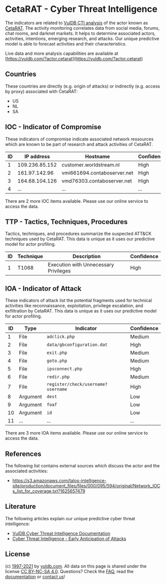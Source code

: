 # CetaRAT - Cyber Threat Intelligence

The indicators are related to [VulDB CTI analysis](https://vuldb.com/?doc.cti) of the actor known as [CetaRAT](https://vuldb.com/?actor.cetarat). The activity monitoring correlates data from social media, forums, chat rooms, and darknet markets. It helps to determine associated actors, activities, intentions, emerging research, and attacks. Our unique predictive model is able to forecast activities and their characteristics.

Live data and more analysis capabilities are available at [https://vuldb.com/?actor.cetarat](https://vuldb.com/?actor.cetarat)

## Countries

These countries are directly (e.g. origin of attacks) or indirectly (e.g. access by proxy) associated with CetaRAT:

* US
* NL
* SA

## IOC - Indicator of Compromise

These indicators of compromise indicate associated network ressources which are known to be part of research and attack activities of CetaRAT.

ID | IP address | Hostname | Confidence
-- | ---------- | -------- | ----------
1 | 109.236.85.152 | customer.worldstream.nl | High
2 | 161.97.142.96 | vmi661694.contaboserver.net | High
3 | 164.68.104.126 | vmd76303.contaboserver.net | High
4 | ... | ... | ...

There are 2 more IOC items available. Please use our online service to access the data.

## TTP - Tactics, Techniques, Procedures

Tactics, techniques, and procedures summarize the suspected ATT&CK techniques used by CetaRAT. This data is unique as it uses our predictive model for actor profiling.

ID | Technique | Description | Confidence
-- | --------- | ----------- | ----------
1 | T1068 | Execution with Unnecessary Privileges | High

## IOA - Indicator of Attack

These indicators of attack list the potential fragments used for technical activities like reconnaissance, exploitation, privilege escalation, and exfiltration by CetaRAT. This data is unique as it uses our predictive model for actor profiling.

ID | Type | Indicator | Confidence
-- | ---- | --------- | ----------
1 | File | `adclick.php` | Medium
2 | File | `data/gbconfiguration.dat` | High
3 | File | `exit.php` | Medium
4 | File | `goto.php` | Medium
5 | File | `ipsconnect.php` | High
6 | File | `redir.php` | Medium
7 | File | `register/check/username?username` | High
8 | Argument | `dest` | Low
9 | Argument | `foaf` | Low
10 | Argument | `id` | Low
11 | ... | ... | ...

There are 3 more IOA items available. Please use our online service to access the data.

## References

The following list contains external sources which discuss the actor and the associated activities:

* https://s3.amazonaws.com/talos-intelligence-site/production/document_files/files/000/095/594/original/Network_IOCs_list_for_coverage.txt?1625657479

## Literature

The following articles explain our unique predictive cyber threat intelligence:

* [VulDB Cyber Threat Intelligence Documentation](https://vuldb.com/?doc.cti)
* [Cyber Threat Intelligence - Early Anticipation of Attacks](https://www.scip.ch/en/?labs.20201022)

## License

(c) [1997-2021](https://vuldb.com/?doc.changelog) by [vuldb.com](https://vuldb.com/?doc.about). All data on this page is shared under the license [CC BY-NC-SA 4.0](https://creativecommons.org/licenses/by-nc-sa/4.0/). Questions? Check the [FAQ](https://vuldb.com/?doc.faq), read the [documentation](https://vuldb.com/?doc) or [contact us](https://vuldb.com/?contact)!
